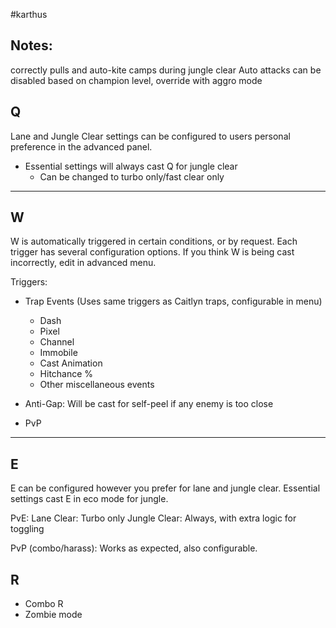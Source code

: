 #karthus

## Notes:
correctly pulls and auto-kite camps during jungle clear
Auto attacks can be disabled based on champion level, override with aggro mode

## Q

Lane and Jungle Clear settings can be configured to users personal preference in the advanced panel.
- Essential settings will always cast Q for jungle clear
	- Can be changed to turbo only/fast clear only
 
---

## W

W is automatically triggered in certain conditions, or by request. Each trigger has several configuration options. If you think W is being cast incorrectly, edit in advanced menu.

Triggers:
- Trap Events (Uses same triggers as Caitlyn traps, configurable in menu)
	- Dash
	- Pixel
	- Channel
	- Immobile
	- Cast Animation
	- Hitchance %
	- Other miscellaneous events

- Anti-Gap:
	Will be cast for self-peel if any enemy is too close

- PvP
  
---

## E

E can be configured however you prefer for lane and jungle clear. Essential settings cast E in eco mode for jungle.

  PvE:
	  Lane Clear: Turbo only
	  Jungle Clear: Always, with extra logic for toggling

  PvP (combo/harass):
	  Works as expected, also configurable.


## R
- Combo R 
- Zombie mode
